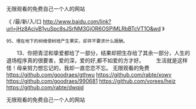 
无限观看的免费自己一个人的网站




《 /最/新/入/口  http://www.baidu.com/link?url=jHz8AcivB1yuSpc8sJSrNM3GjOR6OSPiMLRbBTcVT1O&wd 》




	95、埋在地下的树根使树枝产生果实，却并不要求什么报酬。
　　13、你把青涩和挚爱都给了一部分，结果却把生存给了其余一部分，人生的退场程序真的很要害，爱的深，爱的好,都不如爱的方才好。
　　生活就是这样怪！母亲努力想忘记的，我却一直恋恋不忘。
无限观看的免费
https://github.com/goodraes/gthwu
https://github.com/rabte/xowv
https://github.com/goodraes/990681
https://github.com/vorees/heiz
https://github.com/rabte/dwqjd





无限观看的免费自己一个人的网站
